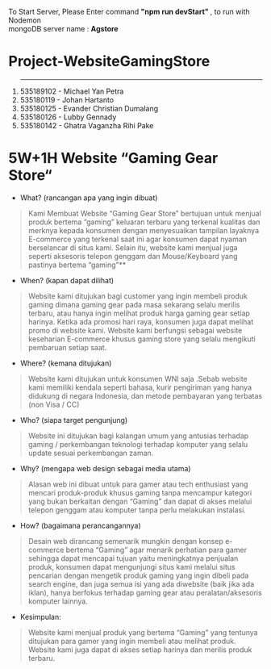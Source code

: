 To Start Server,
Please Enter command <b> "npm run devStart" </b>, to run with Nodemon
<br>
mongoDB server name : <b>Agstore</b>

# Project-WebsiteGamingStore
<ol>
   <hr>
    <li>
535189102 - Michael Yan Petra
  </li>
  <li>
    535180119 - Johan Hartanto
  </li>
   <li>
535180125 - Evander Christian Dumalang
  </li>
     <li>
535180126 - Lubby Gennady
  </li>
 <li>
535180142 - Ghatra Vaganzha Rihi Pake
  </li>
   </ol>

<h1> 5W+1H Website “Gaming Gear Store“</h1>

- What? (rancangan apa yang ingin dibuat)
> Kami Membuat Website “Gaming Gear Store” bertujuan untuk menjual produk bertema “gaming” keluaran terbaru yang terkenal kualitas dan merknya kepada konsumen dengan menyesuaikan tampilan layaknya E-commerce yang terkenal saat ini agar konsumen dapat nyaman berselancar di situs kami. Selain itu, website kami menjual juga seperti aksesoris telepon genggam dan Mouse/Keyboard yang pastinya bertema “gaming”**

- When? (kapan dapat dilihat)
> Website kami ditujukan bagi customer yang ingin membeli produk gaming dimana gaming gear pada masa sekarang selalu merilis terbaru, atau hanya ingin melihat produk harga gaming gear setiap harinya. Ketika ada promosi hari raya, konsumen juga dapat melihat promo di website kami. 
Website kami berfungsi sebagai website keseharian E-commerce khusus gaming store yang selalu mengikuti pembaruan setiap saat.

- Where? (kemana ditujukan)
> Website kami ditujukan untuk konsumen WNI saja .Sebab website kami memiliki kendala seperti bahasa, kurir pengiriman yang hanya didukung di negara Indonesia, dan metode pembayaran yang terbatas (non Visa / CC)

- Who? (siapa target pengunjung)
> Website ini ditujukan bagi kalangan umum yang antusias terhadap gaming / perkembangan teknologi terhadap komputer yang selalu update sesuai perkembangan zaman.

- Why? (mengapa web design sebagai media utama)
> Alasan web ini dibuat untuk para gamer atau tech enthusiast yang mencari produk-produk khusus gaming tanpa mencampur kategori yang bukan berkaitan dengan “Gaming” dan dapat di akses melalui telepon genggam atau komputer tanpa perlu melakukan instalasi.

- How? (bagaimana perancangannya)
> Desain web dirancang semenarik mungkin dengan konsep e-commerce bertema “Gaming” agar menarik perhatian para gamer sehingga dapat mencapai tujuan yaitu meningkatnya penjualan produk, konsumen dapat mengunjungi situs kami melalui situs pencarian dengan mengetik produk gaming yang ingin dibeli pada search engine, dan juga semua isi yang ada diwebsite (baik jika ada iklan), hanya berfokus terhadap gaming gear atau peralatan/aksesoris komputer  lainnya.

- Kesimpulan:
> Website kami menjual produk yang bertema “Gaming” yang tentunya ditujukan para gamer yang ingin membeli atau melihat produk. Website kami juga dapat di akses setiap harinya dan merilis produk terbaru.



